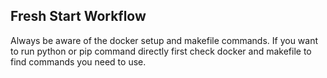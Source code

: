 ## Fresh Start Workflow

Always be aware of the docker setup and makefile commands. If you want to run python or pip command directly first check docker and makefile to find commands you need to use.